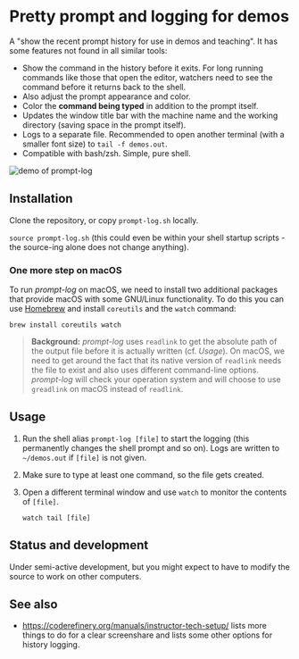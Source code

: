 # Pretty prompt and logging for demos

A "show the recent prompt history for use in demos and teaching".  It
has some features not found in all similar tools:

- Show the command in the history before it exits.  For long running
  commands like those that open the editor, watchers need to see the
  command before it returns back to the shell.
- Also adjust the prompt appearance and color.
- Color the **command being typed** in addition to the prompt itself.
- Updates the window title bar with the machine name and the working
  directory (saving space in the prompt itself).
- Logs to a separate file.  Recommended to open another terminal (with
  a smaller font size) to `tail -f demos.out`.
- Compatible with bash/zsh.  Simple, pure shell.

![demo of prompt-log](img/demo1.png)



## Installation

Clone the repository, or copy `prompt-log.sh` locally.

`source prompt-log.sh` (this could even be within your shell startup
scripts - the source-ing alone does not change anything).

### One more step on macOS

To run *prompt-log* on macOS, we need to install two additional packages that
provide macOS with some GNU/Linux functionality. To do this you can use
[Homebrew](https://brew.sh) and install `coreutils` and the `watch` command:

```
brew install coreutils watch
```

> **Background:** *prompt-log* uses `readlink` to get the absolute path of the
> output file before it is actually written (cf. *Usage*). On macOS, we need to
> get around the fact that its native version of `readlink` needs the file to
> exist and also uses different command-line options. *prompt-log* will check
> your operation system and will choose to use `greadlink` on macOS instead of
> `readlink`.


## Usage

1. Run the shell alias `prompt-log [file]` to start the logging
(this permanently changes the shell prompt and so on).  Logs are written
to `~/demos.out` if `[file]` is not given.

2. Make sure to type at least one command, so the file gets created.

3. Open a different terminal window and use `watch` to monitor the contents of
   `[file]`.

    ```
    watch tail [file]
    ```


## Status and development

Under semi-active development, but you might expect to have to modify
the source to work on other computers.



## See also

- https://coderefinery.org/manuals/instructor-tech-setup/
  lists more things to do for a clear screenshare and lists some other
  options for history logging.
